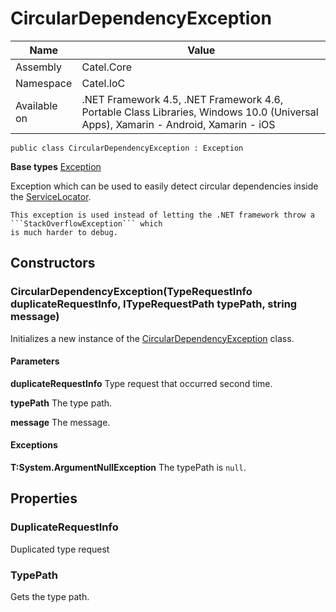 

# CircularDependencyException

Name|Value
---|---
Assembly|Catel.Core
Namespace|Catel.IoC
Available on|.NET Framework 4.5, .NET Framework 4.6, Portable Class Libraries, Windows 10.0 (Universal Apps), Xamarin - Android, Xamarin - iOS

```
public class CircularDependencyException : Exception
```

**Base types**
[Exception]()


Exception which can be used to easily detect circular dependencies inside the [ServiceLocator](#).
    


    This exception is used instead of letting the .NET framework throw a ```StackOverflowException``` which
    is much harder to debug.



## Constructors

### CircularDependencyException(TypeRequestInfo duplicateRequestInfo, ITypeRequestPath typePath, string message)

Initializes a new instance of the [CircularDependencyException](#) class.

#### Parameters

**duplicateRequestInfo**
Type request that occurred second time.

**typePath**
The type path.

**message**
The message.

#### Exceptions

**T:System.ArgumentNullException**
The typePath is ```null```.



## Properties

### DuplicateRequestInfo

Duplicated type request



### TypePath

Gets the type path.



